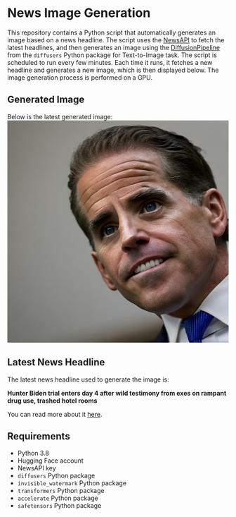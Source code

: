 # News Image Generation
This repository contains a Python script that automatically generates an image based on a news headline. The script uses the [NewsAPI](https://newsapi.org/) to fetch the latest headlines, and then generates an image using the [DiffusionPipeline](https://github.com/huggingface/diffusers) from the `diffusers` Python package for Text-to-Image task.
The script is scheduled to run every few minutes. Each time it runs, it fetches a new headline and generates a new image, which is then displayed below. The image generation process is performed on a GPU.

## Generated Image
Below is the latest generated image:
![Generated Image](image.png)

## Latest News Headline
The latest news headline used to generate the image is:

**Hunter Biden trial enters day 4 after wild testimony from exes on rampant drug use, trashed hotel rooms**

You can read more about it [here](https://news.google.com/rss/articles/CBMihAFodHRwczovL3d3dy5mb3huZXdzLmNvbS9wb2xpdGljcy9odW50ZXItYmlkZW4tdHJpYWwtZW50ZXJzLWRheS00LWFmdGVyLXdpbGQtdGVzdGltb255LWZyb20tZXhlcy1yYW1wYW50LWRydWctdXNlLXRyYXNoZWQtaG90ZWwtcm9vbXPSAYgBaHR0cHM6Ly93d3cuZm94bmV3cy5jb20vcG9saXRpY3MvaHVudGVyLWJpZGVuLXRyaWFsLWVudGVycy1kYXktNC1hZnRlci13aWxkLXRlc3RpbW9ueS1mcm9tLWV4ZXMtcmFtcGFudC1kcnVnLXVzZS10cmFzaGVkLWhvdGVsLXJvb21zLmFtcA?oc=5).

## Requirements
- Python 3.8
- Hugging Face account
- NewsAPI key
- `diffusers` Python package
- `invisible_watermark` Python package
- `transformers` Python package
- `accelerate` Python package
- `safetensors` Python package
